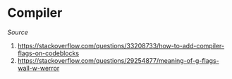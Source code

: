 # Compiler

*Source*

1) https://stackoverflow.com/questions/33208733/how-to-add-compiler-flags-on-codeblocks
2) https://stackoverflow.com/questions/29254877/meaning-of-g-flags-wall-w-werror
